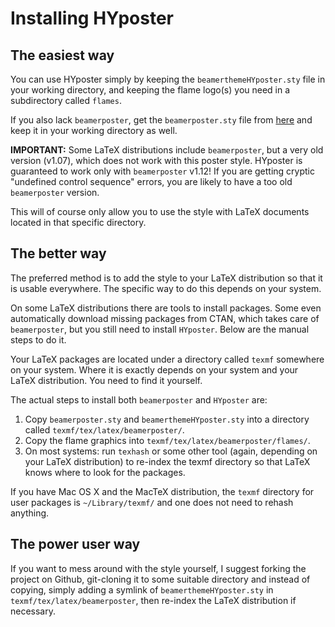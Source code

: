 # Installing HYposter

## The easiest way

You can use HYposter simply by keeping the `beamerthemeHYposter.sty` file in your
working directory, and keeping the flame logo(s) you need in a subdirectory called 
`flames`.

If you also lack `beamerposter`, get the `beamerposter.sty` file from [here] and
keep it in your working directory as well.

**IMPORTANT:** Some LaTeX distributions include `beamerposter`, but a very
old version (v1.07), which does not work with this poster style. 
HYposter is guaranteed to work only with `beamerposter` v1.12!
If you are getting cryptic "undefined control sequence" errors, you are likely
to have a too old `beamerposter` version.

This will of course only allow you to use the style with LaTeX documents located in
that specific directory.

[here]: http://www-i6.informatik.rwth-aachen.de/~dreuw/latexbeamerposter.php

## The better way

The preferred method is to add the style to your LaTeX distribution so that
it is usable everywhere. The specific way to do this depends on your system.

On some LaTeX distributions there are tools to install packages. Some even
automatically download missing packages from CTAN, which takes care of
`beamerposter`, but you still need to install `HYposter`. Below are the manual
steps to do it.

Your LaTeX packages are located under a directory called `texmf` somewhere
on your system. Where it is exactly depends on your system and your 
LaTeX distribution. You need to find it yourself.

The actual steps to install both `beamerposter` and `HYposter` are:

1. Copy `beamerposter.sty` and `beamerthemeHYposter.sty` into a directory called `texmf/tex/latex/beamerposter/`. 
2. Copy the flame graphics into `texmf/tex/latex/beamerposter/flames/`. 
3. On most systems: run `texhash` or some other tool (again, depending on your
LaTeX distribution) to re-index the texmf directory so that LaTeX knows where to
look for the packages.

If you have Mac OS X and the MacTeX distribution, the `texmf` directory for user
packages is `~/Library/texmf/` and one does not need to rehash anything.

## The power user way

If you want to mess around with the style yourself, I suggest forking
the project on Github, git-cloning it to some suitable directory and instead of
copying, simply adding a symlink of `beamerthemeHYposter.sty` in `texmf/tex/latex/beamerposter`,
then re-index the LaTeX distribution if necessary.